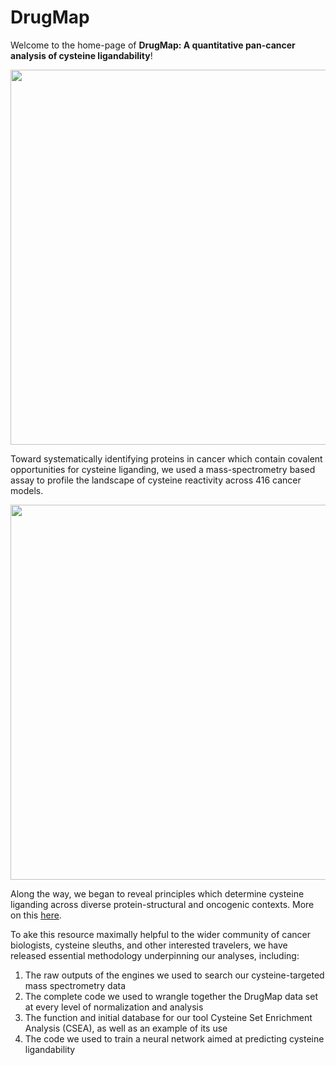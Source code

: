 # DrugMap

Welcome to the home-page of **DrugMap: A quantitative pan-cancer analysis of cysteine ligandability**!  


<p align="center">
  <img src="https://github.com/bplab-compbio/DrugMap/blob/main/src/images/circos.png" width="700" height="600">
</p>

Toward systematically identifying proteins in cancer which contain covalent opportunities for cysteine liganding, we used a mass-spectrometry based assay to profile the landscape of cysteine reactivity across 416 cancer models. 

<p align="center">
  <img src="https://github.com/bplab-compbio/DrugMap/blob/main/src/images/cysteine.architecture.png"  width="600" height="600">
</p>

Along the way, we began to reveal principles which determine cysteine liganding across diverse protein-structural and oncogenic contexts. More on this [here](https://www.cell.com/cell/abstract/S0092-8674(24)00318-0#secsectitle0020).

To ake this resource maximally helpful to the wider community of cancer biologists, cysteine sleuths, and other interested travelers, we have released essential methodology underpinning our analyses, including:

1. The raw outputs of the engines we used to search our cysteine-targeted mass spectrometry data
2. The complete code we used to wrangle together the DrugMap data set at every level of normalization and analysis
3. The function and initial database for our tool Cysteine Set Enrichment Analysis (CSEA), as well as an example of its use
4. The code we used to train a neural network aimed at predicting cysteine ligandability
